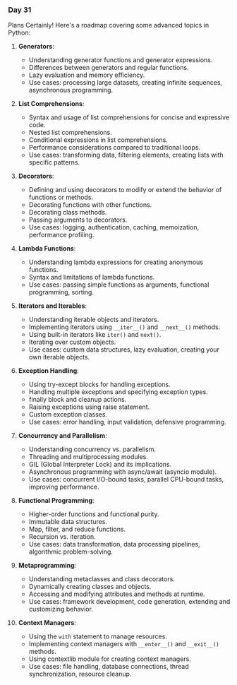### Day 31
Plans
Certainly! Here's a roadmap covering some advanced topics in Python:

1. **Generators**:
   - Understanding generator functions and generator expressions.
   - Differences between generators and regular functions.
   - Lazy evaluation and memory efficiency.
   - Use cases: processing large datasets, creating infinite sequences, asynchronous programming.

2. **List Comprehensions**:
   - Syntax and usage of list comprehensions for concise and expressive code.
   - Nested list comprehensions.
   - Conditional expressions in list comprehensions.
   - Performance considerations compared to traditional loops.
   - Use cases: transforming data, filtering elements, creating lists with specific patterns.

3. **Decorators**:
   - Defining and using decorators to modify or extend the behavior of functions or methods.
   - Decorating functions with other functions.
   - Decorating class methods.
   - Passing arguments to decorators.
   - Use cases: logging, authentication, caching, memoization, performance profiling.

4. **Lambda Functions**:
   - Understanding lambda expressions for creating anonymous functions.
   - Syntax and limitations of lambda functions.
   - Use cases: passing simple functions as arguments, functional programming, sorting.

5. **Iterators and Iterables**:
   - Understanding iterable objects and iterators.
   - Implementing iterators using `__iter__()` and `__next__()` methods.
   - Using built-in iterators like `iter()` and `next()`.
   - Iterating over custom objects.
   - Use cases: custom data structures, lazy evaluation, creating your own iterable objects.

6. **Exception Handling**:
   - Using try-except blocks for handling exceptions.
   - Handling multiple exceptions and specifying exception types.
   - finally block and cleanup actions.
   - Raising exceptions using raise statement.
   - Custom exception classes.
   - Use cases: error handling, input validation, defensive programming.

7. **Concurrency and Parallelism**:
   - Understanding concurrency vs. parallelism.
   - Threading and multiprocessing modules.
   - GIL (Global Interpreter Lock) and its implications.
   - Asynchronous programming with async/await (asyncio module).
   - Use cases: concurrent I/O-bound tasks, parallel CPU-bound tasks, improving performance.

8. **Functional Programming**:
   - Higher-order functions and functional purity.
   - Immutable data structures.
   - Map, filter, and reduce functions.
   - Recursion vs. iteration.
   - Use cases: data transformation, data processing pipelines, algorithmic problem-solving.

9. **Metaprogramming**:
   - Understanding metaclasses and class decorators.
   - Dynamically creating classes and objects.
   - Accessing and modifying attributes and methods at runtime.
   - Use cases: framework development, code generation, extending and customizing behavior.

10. **Context Managers**:
    - Using the `with` statement to manage resources.
    - Implementing context managers with `__enter__()` and `__exit__()` methods.
    - Using contextlib module for creating context managers.
    - Use cases: file handling, database connections, thread synchronization, resource cleanup.

